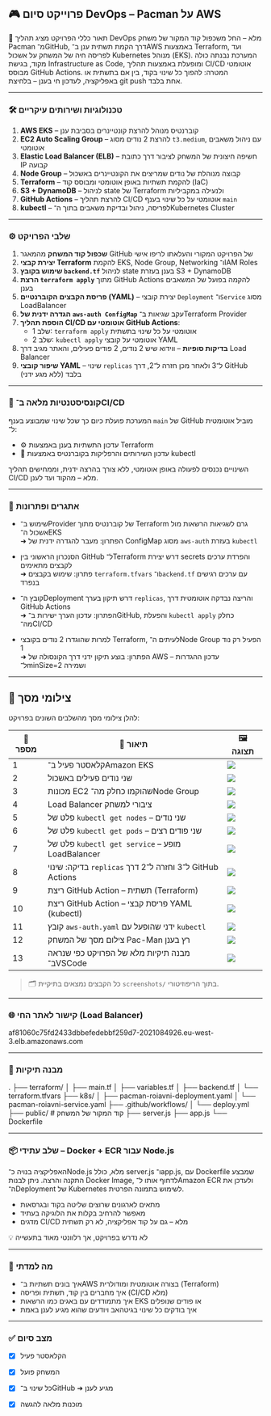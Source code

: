 ## 🎮 פרוייקט סיום DevOps – Pacman על AWS

🧾 תאור כללי
הפרויקט מציג תהליך DevOps מלא – החל משכפול קוד המקור של משחק Pacman מ־GitHub, דרך הקמת תשתית ענן ב־AWS באמצעות Terraform, ועד לפריסה חיה של המשחק על אשכול Kubernetes מנוהל (EKS).
המערכת נבנתה כולה מקוד, בגישת Infrastructure as Code, ומופעלת באמצעות תהליך CI/CD אוטומטי מבוסס GitHub Actions.
המטרה: להפוך כל שינוי בקוד, בין אם בתשתית או באפליקציה, לעדכון חי בענן – בלחיצת git push אחת בלבד.

---

### 🛠️ טכנולוגיות ושירותים עיקריים

1. **AWS EKS** – קוברנטיס מנוהל להרצת קונטיינרים בסביבת ענן  
2. **EC2 Auto Scaling Group** – להרצת 2 נודים מסוג `t3.medium`, עם ניהול משאבים אוטומטי  
3. **Elastic Load Balancer (ELB)** – חשיפה חיצונית של המשחק לציבור דרך כתובת IP קבועה  
4. **Node Group** – קבוצה מנוהלת של נודים שמריצים את הקונטיינרים באשכול  
5. **Terraform** – להקמת תשתיות באופן אוטומטי ומבוסס קוד (IaC)  
6. **S3 + DynamoDB** – לניהול state של Terraform ולנעילה במקביליות  
7. **GitHub Actions** – להרצת תהליך CI/CD אוטומטי על כל שינוי בענף `main`  
8. **kubectl** – לפריסה, ניהול ובדיקת משאבים בתוך ה־Kubernetes Cluster



---

### ⚙️ שלבי הפרויקט

1. **שכפול קוד המשחק** מהמאגר GitHub של הפרויקט המקורי והעלאתו לריפו אישי  
2. **יצירת קבצי Terraform** להקמת EKS, Node Group, Networking ו־IAM Roles  
3. **שימוש בקובץ `backend.tf`** לניהול state בענן בעזרת S3 + DynamoDB  
4. **הרצת `terraform apply`** מתוך GitHub Actions להקמה בפועל של המשאבים בענן  
5. **פריסת הקבצים הקוברנטיים (YAML)** – יצירת קובצי `Deployment` ו־`Service` מסוג LoadBalancer  
6. **הגדרה ידנית של `aws-auth ConfigMap`** עקב שגיאות ב־Terraform Provider  
7. **הוספת תהליך CI/CD אוטומטי עם GitHub Actions**:  
   * שלב 1: `terraform apply` אוטומטי על כל שינוי בתשתית  
   * שלב 2: `kubectl apply` אוטומטי על קובצי YAML  
8. **בדיקות סופיות** – ווידוא שיש 2 נודים, 2 פודים פעילים, והאתר מגיב דרך Load Balancer  
9. **שיפור קובצי YAML** – שינוי `replicas` ל־3 ולאחר מכן חזרה ל־2, דרך GitHub בלבד (ללא מגע ידני)


---

### 🔁 קונסיסטנטיות מלאה ב־CI/CD

המערכת פועלת כיום כך שכל שינוי שמבוצע בענף `main` של GitHub מוביל אוטומטית ל־:

- ⚙️ עדכון התשתיות בענן באמצעות Terraform  
- 🚀 עדכון השירותים והרפליקות בקוברנטיס באמצעות kubectl

השינויים נכנסים לפעולה באופן אוטומטי, ללא צורך בהרצה ידנית, וממחישים תהליך CI/CD מלא – מהקוד ועד לענן.
  

---

### 🧠 אתגרים ופתרונות

- שימוש ב־Provider של קוברנטיס מתוך Terraform גרם לשגיאות הרשאות מול אשכול ה־EKS  
  ➜ הפתרון: מעבר להגדרה ידנית של ConfigMap מסוג `aws-auth` בעזרת `kubectl`

- הסנכרון הראשוני בין GitHub ל־Terraform דרש יצירת secrets והפרדת ערכים לקבצים מתאימים  
  ➜ פתרון: שימוש בקבצים `terraform.tfvars` ו־`backend.tf` עם ערכים רגישים בנפרד

- קובץ ה־Deployment דרש תיקון בערך `replicas`, והריצה נבדקה אוטומטית דרך GitHub Actions  
  ➜ הפתרון: עדכון הערך ישירות ב־GitHub, והפעלת `kubectl apply` כחלק מה־CI/CD

- למרות שהוגדרו 2 נודים בקובצי Terraform, לעיתים ה־Node Group הפעיל רק נוד 1  
  ➜ הפתרון: בוצע תיקון ידני דרך הקונסולה של AWS – עדכון ההגדרות ל־minSize=2 ושמירה

 

---

## 📸 צילומי מסך

להלן צילומי מסך מהשלבים השונים בפרויקט:

| 🔢 מספר | 📝 תיאור | 🖼️ תצוגה |
|--------|----------|----------|
| 1 | קלאסטר פעיל ב־Amazon EKS | ![](./screenshots/01-cluster.png) |
| 2 | שני נודים פעילים באשכול | ![](./screenshots/02-nodes.png) |
| 3 | מכונות EC2 שהוקמו כחלק מה־Node Group | ![](./screenshots/03-ec2.png) |
| 4 | Load Balancer ציבורי למשחק | ![](./screenshots/04-load-balancer.png) |
| 5 | פלט של `kubectl get nodes` – שני נודים | ![](./screenshots/05-kubectl-get-nodes.png) |
| 6 | פלט של `kubectl get pods` – שני פודים רצים | ![](./screenshots/06-kubectl-get-pods.png) |
| 7 | פלט של `kubectl get service` – מופע LoadBalancer | ![](./screenshots/07-kubectl-service.png) |
| 8 | בדיקה: שינוי `replicas` ל־3 וחזרה ל־2 דרך GitHub Actions | ![](./screenshots/08-replicas-test.png) |
| 9 | ריצת GitHub Action – תשתית (Terraform) | ![](./screenshots/09-github-terraform-action.png) |
| 10 | ריצת GitHub Action – פריסת קבצי YAML (kubectl) | ![](./screenshots/10-github-kubectl-action.png) |
| 11 | קובץ `aws-auth.yaml` ידני שהופעל עם `kubectl` | ![](./screenshots/11-aws-auth.png) |
| 12 | צילום מסך של המשחק Pac-Man רץ בענן | ![](./screenshots/12-running-game.png) |
| 13 | מבנה תיקיות מלא של הפרויקט כפי שנראה ב־VSCode | ![](./screenshots/13-repo-structure.png) |

> 🗂️ כל הקבצים נמצאים בתיקיית `screenshots/` בתוך הריפוזיטורי. 

---

### 🌐 קישור לאתר החי (Load Balancer)

af81060c75fd2433dbbefedebbf259d7-2021084926.eu-west-3.elb.amazonaws.com

---

### 🧩 מבנה תיקיות

.
├── terraform/
│ ├── main.tf
│ ├── variables.tf
│ ├── backend.tf
│ └── terraform.tfvars
├── k8s/
│ ├── pacman-roiavni-deployment.yaml
│ └── pacman-roiavni-service.yaml
├── .github/workflows/
│ └── deploy.yml
├── public/ # קוד המקור של המשחק
├── server.js
├── app.js
└── Dockerfile


---

### 📦 שלב עתידי – Docker + ECR עבור Node.js

האפליקציה בנויה כ־Node.js מלא, כולל server.js ו־app.js, עם Dockerfile שמבצע התקנה והרצה.
ניתן לבנות Docker Image, לדחוף אותו ל־Amazon ECR
ולעדכן את ה־Deployment של Kubernetes לשימוש בתמונה הפרטית.

* מתאים לארגונים שרוצים שליטה בקוד ובגרסאות  
* מאפשר להרחיב בקלות את הלוגיקה בעתיד  
* מדגים CI/CD מלא – גם על קוד אפליקציה, לא רק תשתית  

💡 לא נדרש בפרויקט, אך רלוונטי מאוד בתעשייה  

---

### 🧠 מה למדתי

* איך בונים תשתיות ב־AWS בצורה אוטומטית ומודולרית (Terraform)  
* איך מחברים בין קוד, תשתית ופריסה (CI/CD מלא)  
* איך מתמודדים עם באגים כמו הרשאות EKS או פודים שנופלים  
* איך בודקים כל שינוי בגיטהאב ויודעים שהוא מגיע לענן באמת  

---

### ✅ מצב סיום

* [x] הקלאסטר פעיל  
* [x] המשחק פועל  
* [x] כל שינוי ב־GitHub ➜ מגיע לענן  
* [x] מוכנות מלאה להגשה  


